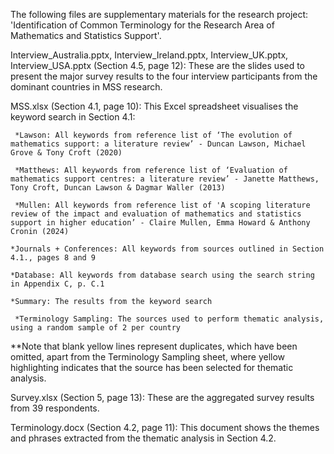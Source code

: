 The following files are supplementary materials for the research project: 'Identification of Common Terminology for the Research Area of Mathematics and Statistics Support'.

Interview_Australia.pptx, Interview_Ireland.pptx, Interview_UK.pptx, Interview_USA.pptx (Section 4.5, page 12): These are the slides used to present the major survey results to the four interview participants from the dominant countries in MSS research.

MSS.xlsx (Section 4.1, page 10): This Excel spreadsheet visualises the keyword search in Section 4.1:

     *Lawson: All keywords from reference list of ‘The evolution of mathematics support: a literature review’ - Duncan Lawson, Michael Grove & Tony Croft (2020)
     
     *Matthews: All keywords from reference list of ‘Evaluation of mathematics support centres: a literature review’ - Janette Matthews, Tony Croft, Duncan Lawson & Dagmar Waller (2013)
     
     *Mullen: All keywords from reference list of 'A scoping literature review of the impact and evaluation of mathematics and statistics support in higher education’ - Claire Mullen, Emma Howard & Anthony Cronin (2024)
               
    *Journals + Conferences: All keywords from sources outlined in Section 4.1., pages 8 and 9
    
    *Database: All keywords from database search using the search string in Appendix C, p. C.1
    
    *Summary: The results from the keyword search
    
     *Terminology Sampling: The sources used to perform thematic analysis, using a random sample of 2 per country
     

**Note that blank yellow lines represent duplicates, which have been omitted, apart from the Terminology Sampling sheet, where yellow highlighting indicates that the source has been selected for thematic analysis.

Survey.xlsx (Section 5, page 13): These are the aggregated survey results from 39 respondents.

Terminology.docx (Section 4.2, page 11): This document shows the themes and phrases extracted from the thematic analysis in Section 4.2.
